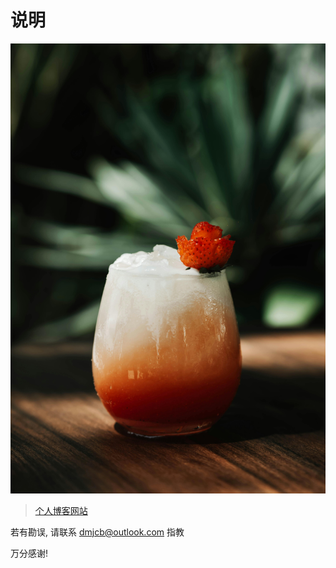 # 说明

![](/assets/SelfImgur/head.jpg)

> [个人博客网站](https://dmjcb.github.io/)

若有勘误, 请联系 [dmjcb@outlook.com](dmjcb@outlook.com) 指教

万分感谢!
